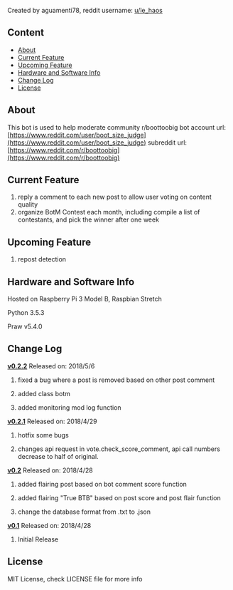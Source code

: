 Created by aguamenti78, reddit username: [u/le_haos](https://www.reddit.com/user/le_haos)

## Content

* [About](#about)
* [Current Feature](#current-feature)
* [Upcoming Feature](#upcoming-feature)
* [Hardware and Software Info](#hardware-and-software-info)
* [Change Log](#change-log)
* [License](#license)

## About

This bot is used to help moderate community r/boottoobig
bot account url: [https://www.reddit.com/user/boot_size_judge](https://www.reddit.com/user/boot_size_judge)
subreddit url: [https://www.reddit.com/r/boottoobig](https://www.reddit.com/r/boottoobig)

## Current Feature

1. reply a comment to each new post to allow user voting on content quality
2. organize BotM Contest each month, including compile a list of contestants, and pick the winner after one week

## Upcoming Feature

1. repost detection

## Hardware and Software Info

Hosted on Raspberry Pi 3 Model B, Raspbian Stretch

Python 3.5.3

Praw v5.4.0

## Change Log

[**v0.2.2**](https://github.com/aguamenti78/boot_size_judge/releases/tag/v0.2.2) Released on: 2018/5/6

1. fixed a bug where a post is removed based on other post comment

2. added class botm

3. added monitoring mod log function

[**v0.2.1**](https://github.com/aguamenti78/boot_size_judge/releases/tag/v0.2.1) Released on: 2018/4/29

1. hotfix some bugs

2. changes api request in vote.check_score_comment, api call numbers decrease to half of original.

[**v0.2**](https://github.com/aguamenti78/boot_size_judge/releases/tag/v0.2) Released on: 2018/4/28

1. added flairing post based on bot comment score function

2. added flairing "True BTB" based on post score and post flair function

3. change the database format from .txt to .json

[**v0.1**](https://github.com/aguamenti78/boot_size_judge/releases/tag/v0.1) Released on: 2018/4/28

1. Initial Release

## License

MIT License, check LICENSE file for more info
